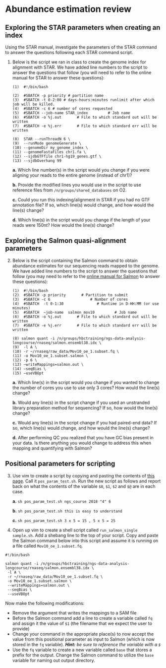 # Abundance estimation review

## Exploring the STAR parameters when creating an index

Using the STAR manual, investigate the parameters of the STAR command to answer the questions following each STAR command script.

1. Below is the script we ran in class to create the genome index for alignment with STAR. We have added line numbers to the script to answer the questions that follow (you will need to refer to the online manual for STAR to answer these questions):

    ```
    (1)  #!/bin/bash
    
    (2)  #SBATCH -p priority # partition name
    (3)  #SBATCH -t 0-2:00 # days-hours:minutes runlimit after which job will be killed.
    (4)  #SBATCH -c 6 # number of cores requested
    (5)  #SBATCH --job-name STAR_index         # Job name
    (6)  #SBATCH -o %j.out       # File to which standard out will be written
    (7)  #SBATCH -e %j.err       # File to which standard err will be written
    
    (8)  STAR --runThreadN 6 \
    (9)  --runMode genomeGenerate \
    (10) --genomeDir my_genome_index \
    (11) --genomeFastaFiles chr1.fa \
    (12) --sjdbGTFfile chr1-hg19_genes.gtf \
    (13) --sjdbOverhang 99
    ```

    **a.** Which line number(s) in the script would you change if you were aligning your reads to the entire genome (instead of chr1)?
    
    **b.** Provide the modified lines you would use in the script to use reference files from `/n/groups/shared_databases` on O2.
    
    **c.** Could you run this indexing/alignment in STAR if you had no GTF annotation file? If so, which line(s) would change, and how would the line(s) change? 
    
    **d.** Which line(s) in the script would you change if the length of your reads were 150nt? How would the line(s) change? 



## Exploring the Salmon quasi-alignment parameters

2. Below is the script containing the Salmon command to obtain abundance estimates for our sequencing reads mapped to the genome. We have added line numbers to the script to answer the questions that follow (you may need to refer to the [online manual for Salmon](https://salmon.readthedocs.io/en/latest/) to answer these questions):
  
    ```
    (1)  #!/bin/bash
    (2)  #SBATCH -p priority       # Partition to submit
    (3)  #SBATCH -c 6                  # Number of cores
    (4)  #SBATCH  -t 0-1:30               # Runtime in D-HH:MM (or use minutes)
    (5)  #SBATCH  —job-name  salmon_mov10         # Job name
    (6)  #SBATCH -o %j.out       # File to which standard out will be written
    (7)  #SBATCH -e %j.err       # File to which standard err will be written
    
    (8) salmon quant -i /n/groups/hbctraining/ngs-data-analysis-longcourse/rnaseq/salmon.ensembl38.idx \
    (9)  -l A \
    (10) -r ~/rnaseq/raw_data/Mov10_oe_1.subset.fq \
    (11) -o Mov10_oe_1.subset.salmon \
    (12) -p 6 \
    (13) —writeMappings=salmon.out \
    (14) —seqBias \
    (15) —useVBOpt
    ```

    **a.** Which line(s) in the script would you change if you wanted to change the number of cores you use to use only 3 cores? How would the line(s) change? 

    **b.** Would any line(s) in the script change if you used an unstranded library preparation method for sequencing? If so, how would the line(s) change? 

    **c.** Would any line(s) in the script change if you had paired-end data? If so, which line(s) would change, and how would the line(s) change?  

    **d.** After performing QC you realized that you have GC bias present in your data. Is there anything you would change to address this when mapping and quantifying with Salmon?

## Positional parameters for scripting

3. Use vim to create a script by copying and pasting the contents of [this page](https://steve-parker.org/sh/eg/var3.sh.txt). Call it `pos_param_test.sh`. Run the new script as follows and report back on what the contents of the variable `$0`, `$1`, `$2` and `$@` are in each case.

    **a.** `sh pos_param_test.sh ngs_course 2018 "4" 6`

    **b.** `sh pos_param_test.sh this is easy to understand`

    **c.** `sh pos_param_test.sh 3 x 5 = 15 , 5 x 5 = 25`


4. Open up vim to create a shell script called `run_salmon_single sample.sh`. Add a shebang line to the top of your script. Copy and paste the Salmon command below into this script and assume it is running on a file called `Mov10_oe_1.subset.fq`. 

  ```
  #!/bin/bash
  
  salmon quant -i /n/groups/hbctraining/ngs-data-analysis-longcourse/rnaseq/salmon.ensembl38.idx \
   -l A \
   -r ~/rnaseq/raw_data/Mov10_oe_1.subset.fq \
   -o Mov10_oe_1.subset.salmon \
   --writeMappings=salmon.out \
   --seqBias \
   --useVBOpt 
  ```

Now make the following modifications:

* Remove the argument that writes the mappings to a SAM file
* Before the Salmon command add a line to create a variable called `fq` and assign it the value of `$1` (the filename that we expect the user to provide)
* Change your command in the appropriate place(s) to now accept the value from this positional parameter as input to Salmon (which is now stored in the `fq` variable). _**Hint:** be sure to reference the variable with a `$`_
* Use the `fq` variable to create a new variable called `base` that stores a prefix for the output. Change the Salmon command to utilize the `base` variable for naming out output directory.

